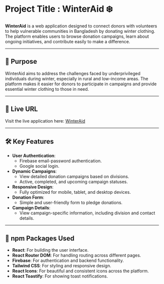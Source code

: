 # Project Title : WinterAid ❄️

**WinterAid** is a web application designed to connect donors with volunteers to help vulnerable communities in Bangladesh by donating winter clothing. The platform enables users to browse donation campaigns, learn about ongoing initiatives, and contribute easily to make a difference.

---

## 🌟 Purpose

WinterAid aims to address the challenges faced by underprivileged individuals during winter, especially in rural and low-income areas. The platform makes it easier for donors to participate in campaigns and provide essential winter clothing to those in need.

---

## 🔗 Live URL

Visit the live application here: [WinterAid](https://winteraid.netlify.app/)

---

## 🛠️ Key Features

- **User Authentication**:
  - Firebase email-password authentication.
  - Google social login.
- **Dynamic Campaigns**:
  - View detailed donation campaigns based on divisions.
  - Active, completed, and upcoming campaign statuses.
- **Responsive Design**:
  - Fully optimized for mobile, tablet, and desktop devices.
- **Donation Form**:
  - Simple and user-friendly form to pledge donations.
- **Campaign Details**:
  - View campaign-specific information, including division and contact details.

---

## 🧰 npm Packages Used

- **React**: For building the user interface.
- **React Router DOM**: For handling routing across different pages.
- **Firebase**: For authentication and backend functionality.
- **Tailwind CSS**: For styling and responsive design.
- **React Icons**: For beautiful and consistent icons across the platform.
- **React Toastify**: For showing toast notifications.
